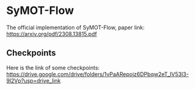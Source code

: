 # SyMOT-Flow
 The official implementation of SyMOT-Flow, paper link: https://arxiv.org/pdf/2308.13815.pdf


## Checkpoints
Here is the link of some checkpoints: https://drive.google.com/drive/folders/1vPaARepojz6DPbqw2eT_IV53I3-9l2Vp?usp=drive_link

